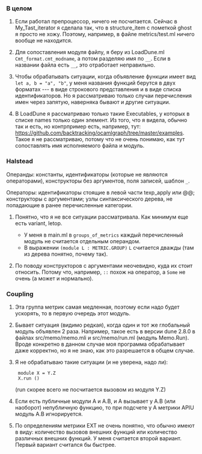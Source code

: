 ### В целом

1. Если работал препроцессор, ничего не посчитается. Сейчас в My_Tast_iterator я сделала так, что в structure_item с пометкой ghost я просто не хожу. Поэтому, например, в файле metrics/test.ml ничего вообще не находится.

2. Для сопоставления модуля файлу, я беру из LoadDune.ml `Cmt_format.cmt_modname`, а потом разделяю имя по `__`. Если в названии файла есть `__`, это отработает неправильно.

3. Чтобы обрабатывать ситуации, когда объявление функции имеет вид `let a, b = "a", "b"`, у меня названия функций берутся в двух форматах --- в виде строкового представления и в виде списка идентификаторов. Но я рассматриваю только случаи перечисления имен через запятую, наверняка бывают и другие ситуации.

4. В LoadDune я рассматриваю только такие Executables, у которых в списке names только один элемент. Из того, что я видела, обычно так и есть, но контрпример есть, например, тут: https://github.com/backtracking/ocamlgraph/tree/master/examples. Такое я не рассматриваю, потому что не очень понимаю, как тут сопоставлять имя исполняемого файла и модуль.

### Halstead

Операнды: константы, идентификаторы (которые не являются операторами), конструкторы без аргументов, поля записей, шаблон `_`.

Операторы: идентификаторы стоящие в левой части texp_apply или @@; конструкторы с аргументами; узлы синтаксического дерева, не попадающие в ранее перечисленные категории.

1. Понятно, что я не все ситуации рассматривала. Как минимум еще есть variant, letop.
   
   - У меня в main.ml в `groups_of_metrics` каждый перечисленный модуль не считается отдельным операндом.
   - В выражении `(module L : METRIC.GROUP)` `L` считается дважды (там из дерева понятно, почему так).

2. По поводу конструкторов с аргументами неочевидно, куда их стоит относить. Потому что, например, `::` похож на оператор, а `Some` не очень (а может и нормально).

### Coupling

1. Эта группа метрик самая медленная, поэтому если надо будет ускорять, то в первую очередь этот модуль.

2. Бывает ситуация (видимо редкая), когда один и тот же глобальный модуль объявлен 2 раза. Например, такое есть в версии dune 2.8.0 в файлах src/memo/memo.mli и src/memo/run.ml (модуль Memo.Run). Вроде конкретно в данном случае моя программа обрабатывает даже корректно, но я не знаю, как это разрешается в общем случае.

3. Я не обрабатываю такие ситуации (и не уверена, надо ли):

        module X = Y.Z
        X.run ()

   (run скорее всего не посчитается вызовом из модуля Y.Z)

4. Если есть публичные модули A и A.B, и A вызывает у A.B (или наоборот) непубличную функцию, то при подсчете у A метрики APIU модуль A.B игнорируется.
5. По определениям метрики EXT не очень понятно, что обычно имеют в виду: количество вызовов внешних функций или количество различных внешних функций. У меня считается второй вариант. Первый вариант считался бы быстрее.
